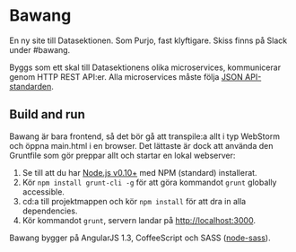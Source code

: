 Bawang
======

En ny site till Datasektionen. Som Purjo, fast klyftigare.
Skiss finns på Slack under #bawang.

Byggs som ett skal till Datasektionens olika microservices, kommunicerar genom HTTP REST API:er.
Alla microservices måste följa [JSON API-standarden](http://jsonapi.org/).

Build and run
-------------

Bawang är bara frontend, så det bör gå att transpile:a allt i typ WebStorm och öppna main.html i en browser.
Det lättaste är dock att använda den Gruntfile som gör preppar allt och startar en lokal webserver:

1. Se till att du har [Node.js v0.10+](http://nodejs.org/) med NPM (standard) installerat.
2. Kör `npm install grunt-cli -g` för att göra kommandot `grunt` globally accessible.
3. cd:a till projektmappen och kör `npm install` för att dra in alla dependencies.
4. Kör kommandot `grunt`, servern landar på [http://localhost:3000](http://localhost:3000).

Bawang bygger på AngularJS 1.3, CoffeeScript och SASS ([node-sass](https://github.com/sass/node-sass)).